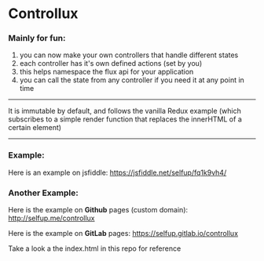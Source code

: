 # Controllux

### Mainly for fun:

1. you can now make your own controllers that handle different states
1. each controller has it's own defined actions (set by you)
1. this helps namespace the flux api for your application
1. you can call the state from any controller if you need it at any point in time

***

It is immutable by default, and follows the vanilla Redux example (which subscribes to a simple render function that replaces the innerHTML of a certain element)

***

### Example:

Here is an example on jsfiddle: https://jsfiddle.net/selfup/fq1k9vh4/

### Another Example:

Here is the example on **Github** pages (custom domain): http://selfup.me/controllux

Here is the example on **GitLab** pages: https://selfup.gitlab.io/controllux

Take a look a the index.html in this repo for reference
